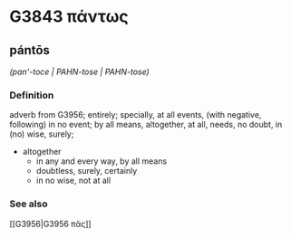 # G3843 πάντως

## pántōs

_(pan'-toce | PAHN-tose | PAHN-tose)_

### Definition

adverb from G3956; entirely; specially, at all events, (with negative, following) in no event; by all means, altogether, at all, needs, no doubt, in (no) wise, surely; 

- altogether
  - in any and every way, by all means
  - doubtless, surely, certainly
  - in no wise, not at all

### See also

[[G3956|G3956 πᾶς]]
